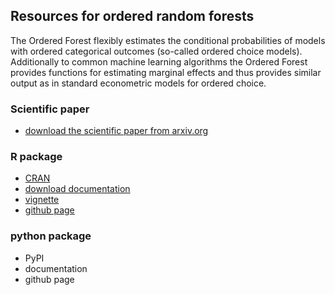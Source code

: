 ## Resources for ordered random forests

The Ordered Forest flexibly estimates the conditional probabilities of models with ordered categorical outcomes (so-called ordered choice models). Additionally to common machine learning algorithms the Ordered Forest provides functions for estimating marginal effects and thus provides similar output as in standard econometric models for ordered choice.

### Scientific paper

- [download the scientific paper from arxiv.org](https://arxiv.org/abs/1907.02436)

### R package

- [CRAN](https://cran.r-project.org/web/packages/orf/index.html)
- [download documentation](https://cran.r-project.org/web/packages/orf/orf.pdf)
- [vignette](https://cran.r-project.org/web/packages/orf/vignettes/orf_vignette.html)
- [github page](https://github.com/orf-lab/orf-R)

### python package

- PyPI
- documentation
- github page
